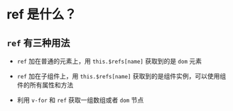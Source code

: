 # ref 是什么？

<article-info/>

## `ref` 有三种用法

- `ref` 加在普通的元素上，用 `this.$refs[name]` 获取到的是 `dom` 元素

- `ref` 加在子组件上，用 `this.$refs[name]` 获取到的是组件实例，可以使用组件的所有属性和方法

- 利用 `v-for` 和 `ref` 获取一组数组或者 `dom` 节点
